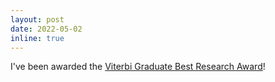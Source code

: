 ```yaml
---
layout: post
date: 2022-05-02
inline: true
---
```


I've been awarded the [Viterbi Graduate Best Research Award](https://viterbigrad.usc.edu/graduate-awards-2022-usc-viterbi/)! 

